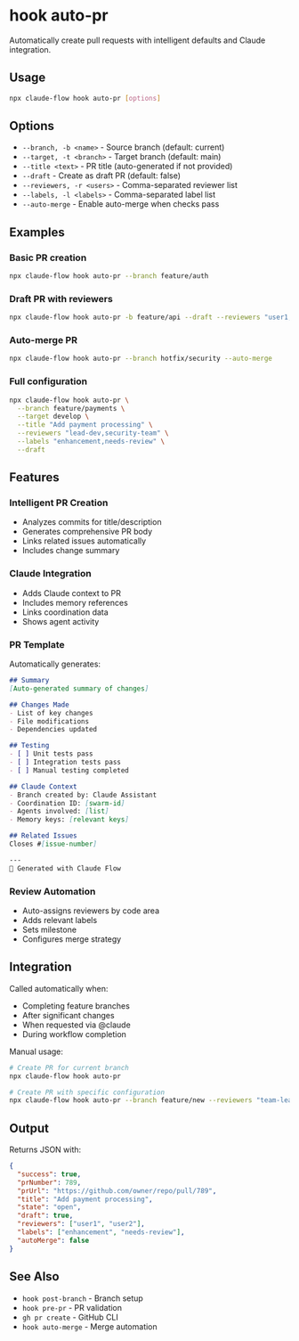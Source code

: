 # hook auto-pr

Automatically create pull requests with intelligent defaults and Claude integration.

## Usage

```bash
npx claude-flow hook auto-pr [options]
```

## Options

- `--branch, -b <name>` - Source branch (default: current)
- `--target, -t <branch>` - Target branch (default: main)
- `--title <text>` - PR title (auto-generated if not provided)
- `--draft` - Create as draft PR (default: false)
- `--reviewers, -r <users>` - Comma-separated reviewer list
- `--labels, -l <labels>` - Comma-separated label list
- `--auto-merge` - Enable auto-merge when checks pass

## Examples

### Basic PR creation

```bash
npx claude-flow hook auto-pr --branch feature/auth
```

### Draft PR with reviewers

```bash
npx claude-flow hook auto-pr -b feature/api --draft --reviewers "user1,user2"
```

### Auto-merge PR

```bash
npx claude-flow hook auto-pr --branch hotfix/security --auto-merge
```

### Full configuration

```bash
npx claude-flow hook auto-pr \
  --branch feature/payments \
  --target develop \
  --title "Add payment processing" \
  --reviewers "lead-dev,security-team" \
  --labels "enhancement,needs-review" \
  --draft
```

## Features

### Intelligent PR Creation

- Analyzes commits for title/description
- Generates comprehensive PR body
- Links related issues automatically
- Includes change summary

### Claude Integration

- Adds Claude context to PR
- Includes memory references
- Links coordination data
- Shows agent activity

### PR Template

Automatically generates:

```markdown
## Summary
[Auto-generated summary of changes]

## Changes Made
- List of key changes
- File modifications
- Dependencies updated

## Testing
- [ ] Unit tests pass
- [ ] Integration tests pass
- [ ] Manual testing completed

## Claude Context
- Branch created by: Claude Assistant
- Coordination ID: [swarm-id]
- Agents involved: [list]
- Memory keys: [relevant keys]

## Related Issues
Closes #[issue-number]

---
🤖 Generated with Claude Flow
```

### Review Automation

- Auto-assigns reviewers by code area
- Adds relevant labels
- Sets milestone
- Configures merge strategy

## Integration

Called automatically when:

- Completing feature branches
- After significant changes
- When requested via @claude
- During workflow completion

Manual usage:

```bash
# Create PR for current branch
npx claude-flow hook auto-pr

# Create PR with specific configuration
npx claude-flow hook auto-pr --branch feature/new --reviewers "team-lead"
```

## Output

Returns JSON with:

```json
{
  "success": true,
  "prNumber": 789,
  "prUrl": "https://github.com/owner/repo/pull/789",
  "title": "Add payment processing",
  "state": "open",
  "draft": true,
  "reviewers": ["user1", "user2"],
  "labels": ["enhancement", "needs-review"],
  "autoMerge": false
}
```

## See Also

- `hook post-branch` - Branch setup
- `hook pre-pr` - PR validation
- `gh pr create` - GitHub CLI
- `hook auto-merge` - Merge automation